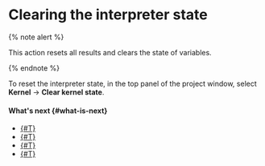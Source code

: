 # Clearing the interpreter state

{% note alert %}

This action resets all results and clears the state of variables.

{% endnote %}

To reset the interpreter state, in the top panel of the project window, select **Kernel** → **Clear kernel state**.

#### What's next {#what-is-next}

* [{#T}](install-dependencies.md)
* [{#T}](control-compute-resources.md)
* [{#T}](share.md)
* [{#T}](../resources/upload.md)

